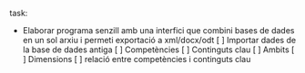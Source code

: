 task:
- Elaborar programa senzill amb una interfici que combini bases de dades en un sol arxiu i permeti exportació a xml/docx/odt
[ ] Importar dades de la base de dades antiga
    [ ] Competències
    [ ] Continguts clau
    [ ] Ambits
    [ ] Dimensions
    [ ] relació entre competències i continguts clau
